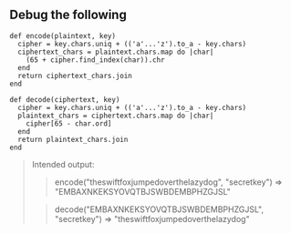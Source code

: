 ## Debug the following
```
def encode(plaintext, key)
  cipher = key.chars.uniq + (('a'...'z').to_a - key.chars)
  ciphertext_chars = plaintext.chars.map do |char|
    (65 + cipher.find_index(char)).chr
  end
  return ciphertext_chars.join
end

def decode(ciphertext, key)
  cipher = key.chars.uniq + (('a'...'z').to_a - key.chars)
  plaintext_chars = ciphertext.chars.map do |char|
    cipher[65 - char.ord]
  end
  return plaintext_chars.join
end

```

> Intended output:
>
> > encode("theswiftfoxjumpedoverthelazydog", "secretkey")
> => "EMBAXNKEKSYOVQTBJSWBDEMBPHZGJSL"
>
> > decode("EMBAXNKEKSYOVQTBJSWBDEMBPHZGJSL", "secretkey")
> => "theswiftfoxjumpedoverthelazydog"